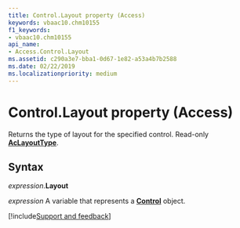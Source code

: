 ```yaml
---
title: Control.Layout property (Access)
keywords: vbaac10.chm10155
f1_keywords:
- vbaac10.chm10155
api_name:
- Access.Control.Layout
ms.assetid: c290a3e7-bba1-0d67-1e82-a53a4b7b2588
ms.date: 02/22/2019
ms.localizationpriority: medium
---
```



# Control.Layout property (Access)

Returns the type of layout for the specified control. Read-only **[AcLayoutType](Access.AcLayoutType.md)**.


## Syntax

_expression_.**Layout**

_expression_ A variable that represents a **[Control](Access.Control.md)** object.




[!include[Support and feedback](~/includes/feedback-boilerplate.md)]